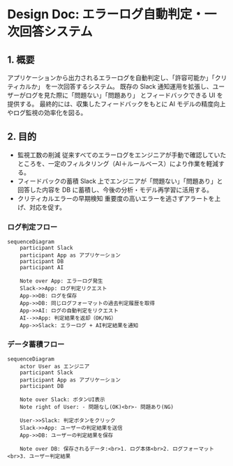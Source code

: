 # Design Doc: エラーログ自動判定・一次回答システム

## 1. 概要

アプリケーションから出力されるエラーログを自動判定し、「許容可能か」「クリティカルか」 を一次回答するシステム。
既存の Slack 通知運用を拡張し、ユーザーがログを見た際に「問題ない」「問題あり」 とフィードバックできる UI を提供する。
最終的には、収集したフィードバックをもとに AI モデルの精度向上やログ監視の効率化を図る。

## 2. 目的

- 監視工数の削減
従来すべてのエラーログをエンジニアが手動で確認していたところを、一定のフィルタリング（AI＋ルールベース）により作業を軽減する。
- フィードバックの蓄積
Slack 上でエンジニアが「問題ない」「問題あり」と回答した内容を DB に蓄積し、今後の分析・モデル再学習に活用する。
- クリティカルエラーの早期検知
重要度の高いエラーを逃さずアラートを上げ、対応を促す。

### ログ判定フロー

```mermaid
sequenceDiagram
    participant Slack
    participant App as アプリケーション
    participant DB
    participant AI

    Note over App: エラーログ発生
    Slack->>App: ログ判定リクエスト
    App->>DB: ログを保存
    App->>DB: 同じログフォーマットの過去判定履歴を取得
    App->>AI: ログの自動判定をリクエスト
    AI-->>App: 判定結果を返却（OK/NG）
    App->>Slack: エラーログ + AI判定結果を通知
```

### データ蓄積フロー

```mermaid
sequenceDiagram
    actor User as エンジニア
    participant Slack
    participant App as アプリケーション
    participant DB

    Note over Slack: ボタンUI表示
    Note right of User: - 問題なし(OK)<br>- 問題あり(NG)

    User->>Slack: 判定ボタンをクリック
    Slack->>App: ユーザーの判定結果を送信
    App->>DB: ユーザーの判定結果を保存

    Note over DB: 保存されるデータ:<br>1. ログ本体<br>2. ログフォーマット<br>3. ユーザー判定結果
```
